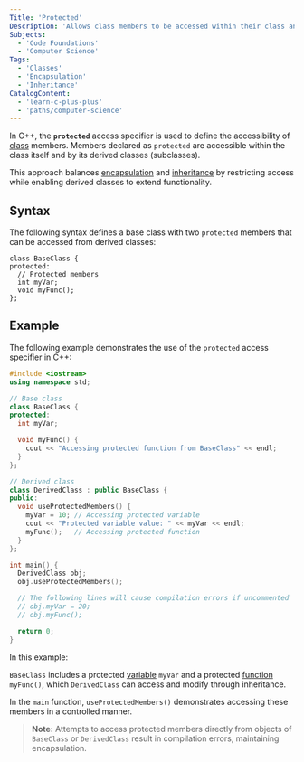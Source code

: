 ```yaml
---
Title: 'Protected'
Description: 'Allows class members to be accessed within their class and by derived classes.'
Subjects:
  - 'Code Foundations'
  - 'Computer Science'
Tags:
  - 'Classes'
  - 'Encapsulation'
  - 'Inheritance'
CatalogContent:
  - 'learn-c-plus-plus'
  - 'paths/computer-science'
---
```


In C++, the **`protected`** access specifier is used to define the accessibility of [class](https://www.codecademy.com/resources/docs/cpp/classes) members. Members declared as `protected` are accessible within the class itself and by its derived classes (subclasses).

This approach balances [encapsulation](https://www.codecademy.com/resources/docs/cpp/encapsulation) and [inheritance](https://www.codecademy.com/resources/docs/cpp/inheritance) by restricting access while enabling derived classes to extend functionality.

## Syntax

The following syntax defines a base class with two `protected` members that can be accessed from derived classes:

```pseudo
class BaseClass {
protected:
  // Protected members
  int myVar;
  void myFunc();
};
```

## Example

The following example demonstrates the use of the `protected` access specifier in C++:

```cpp
#include <iostream>
using namespace std;

// Base class
class BaseClass {
protected:
  int myVar;

  void myFunc() {
    cout << "Accessing protected function from BaseClass" << endl;
  }
};

// Derived class
class DerivedClass : public BaseClass {
public:
  void useProtectedMembers() {
    myVar = 10; // Accessing protected variable
    cout << "Protected variable value: " << myVar << endl;
    myFunc();   // Accessing protected function
  }
};

int main() {
  DerivedClass obj;
  obj.useProtectedMembers();

  // The following lines will cause compilation errors if uncommented
  // obj.myVar = 20;
  // obj.myFunc();

  return 0;
}
```

In this example:

`BaseClass` includes a protected [variable](https://www.codecademy.com/resources/docs/cpp/variables) `myVar` and a protected [function](https://www.codecademy.com/resources/docs/cpp/functions) `myFunc()`, which `DerivedClass` can access and modify through inheritance.

In the `main` function, `useProtectedMembers()` demonstrates accessing these members in a controlled manner.

> **Note:** Attempts to access protected members directly from objects of `BaseClass` or `DerivedClass` result in compilation errors, maintaining encapsulation.
